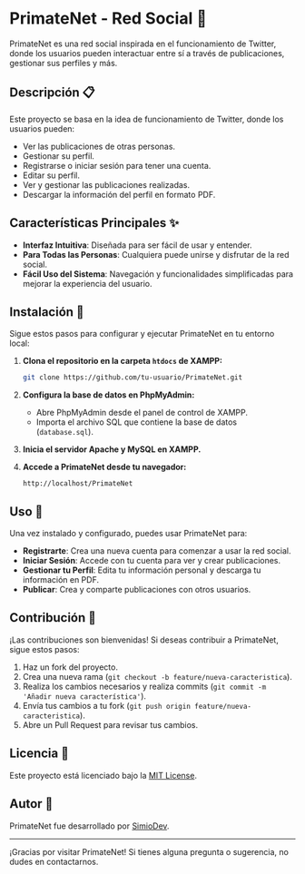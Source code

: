 # PrimateNet - Red Social 🐒

PrimateNet es una red social inspirada en el funcionamiento de Twitter, donde los usuarios pueden interactuar entre sí a través de publicaciones, gestionar sus perfiles y más.

## Descripción 📋

Este proyecto se basa en la idea de funcionamiento de Twitter, donde los usuarios pueden:
- Ver las publicaciones de otras personas.
- Gestionar su perfil.
- Registrarse o iniciar sesión para tener una cuenta.
- Editar su perfil.
- Ver y gestionar las publicaciones realizadas.
- Descargar la información del perfil en formato PDF.

## Características Principales ✨

- **Interfaz Intuitiva**: Diseñada para ser fácil de usar y entender.
- **Para Todas las Personas**: Cualquiera puede unirse y disfrutar de la red social.
- **Fácil Uso del Sistema**: Navegación y funcionalidades simplificadas para mejorar la experiencia del usuario.

## Instalación 🚀

Sigue estos pasos para configurar y ejecutar PrimateNet en tu entorno local:

1. **Clona el repositorio en la carpeta `htdocs` de XAMPP:**
    ```bash
    git clone https://github.com/tu-usuario/PrimateNet.git
    ```

2. **Configura la base de datos en PhpMyAdmin:**
    - Abre PhpMyAdmin desde el panel de control de XAMPP.
    - Importa el archivo SQL que contiene la base de datos (`database.sql`).

3. **Inicia el servidor Apache y MySQL en XAMPP.**

4. **Accede a PrimateNet desde tu navegador:**
    ```
    http://localhost/PrimateNet
    ```

## Uso 📌

Una vez instalado y configurado, puedes usar PrimateNet para:

- **Registrarte**: Crea una nueva cuenta para comenzar a usar la red social.
- **Iniciar Sesión**: Accede con tu cuenta para ver y crear publicaciones.
- **Gestionar tu Perfil**: Edita tu información personal y descarga tu información en PDF.
- **Publicar**: Crea y comparte publicaciones con otros usuarios.

## Contribución 🤝

¡Las contribuciones son bienvenidas! Si deseas contribuir a PrimateNet, sigue estos pasos:

1. Haz un fork del proyecto.
2. Crea una nueva rama (`git checkout -b feature/nueva-caracteristica`).
3. Realiza los cambios necesarios y realiza commits (`git commit -m 'Añadir nueva característica'`).
4. Envía tus cambios a tu fork (`git push origin feature/nueva-caracteristica`).
5. Abre un Pull Request para revisar tus cambios.

## Licencia 📄

Este proyecto está licenciado bajo la [MIT License](LICENSE).

## Autor 👤

PrimateNet fue desarrollado por [SimioDev](https://github.com/SimioDev).

---

¡Gracias por visitar PrimateNet! Si tienes alguna pregunta o sugerencia, no dudes en contactarnos.
